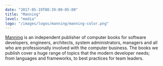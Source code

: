 ```yaml
---
date: "2017-05-19T08:39:00-05:00"
title: "Manning"
level: "media"
logo: "/images/logos/manning/manning-color.png"
---
```


[Manning](https://www.manning.com/) is an independent publisher of computer books for software developers, engineers, architects, system administrators, managers and all who are professionally involved with the computer business. The books we publish cover a huge range of topics that the modern developer needs; from languages and frameworks, to best practices for team leaders.
